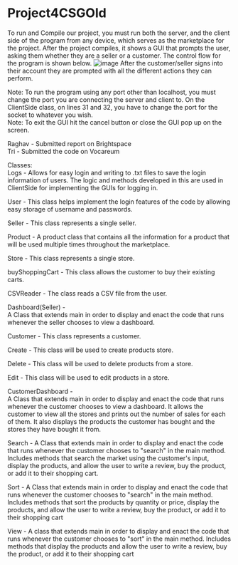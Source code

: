 # Project4CSGOld
To run and Compile our project, you must run both the server, and the client side of the program from any device, which serves as the marketplace for the project. After the project compiles, it shows a GUI that prompts the user, asking them whether they are a seller or a customer. The control flow for the program is shown below.
![image](https://github.com/SuhaasNachannagari/Project4CSGOld/assets/143854535/2f61bb32-a6c5-44c7-ad02-e91005411eac)
After the customer/seller signs into their account they are prompted with all the different actions they can perform.

Note: To run the program using any port other than localhost, you must change the port you are connecting the server and client to. On the ClientSide class, on lines 31 and 32, you have to change the port for the socket to whatever you wish.  
Note: To exit the GUI hit the cancel button or close the GUI pop up on the screen.

Raghav - Submitted report on Brightspace  
Tri - Submitted the code on Vocareum

Classes:  
  Logs - Allows for easy login and writing to .txt files to save the login information of users. The logic and methods developed in this are used in ClientSide for implementing the GUIs for logging in.
 
  User - This class helps implement the login features of the code by allowing easy storage of username and passwords. 
    
  Seller -  This class represents a single seller.
  
  Product - 
  A product class that contains all the information for a product that will be used multiple times throughout the marketplace.
  
  Store -  This class represents a single store.
  
  buyShoppingCart -  This class allows the customer to buy their existing carts.
  
  CSVReader -  The class reads a CSV file from the user.
  
  Dashboard(Seller) -  
   A Class that extends main in order to display and enact the code that runs whenever the seller chooses to view a dashboard.  
    
  Customer -  This class represents a customer.  
  
  Create -  This class will be used to create products store.  
    
  Delete - This class will be used to delete products from a store.  
    
  Edit -  This class will be used to edit products in a store. 
    
  CustomerDashboard -  
  A Class that extends main in order to display and enact the code that runs whenever the customer chooses to view a dashboard. It allows the customer to view all the stores and prints out the number of sales for each of them. It also displays the products the customer has bought and the stores they have bought it from. 
    
  Search -  A Class that extends main in order to display and enact the code that runs whenever the customer chooses to "search" in the main method. Includes methods that search the market using the customer's input, display the products, and allow the user to write a review, buy the product, or add it to their shopping cart.
    
  Sort -   A Class that extends main in order to display and enact the code that runs whenever the customer chooses to "search" in the main method. Includes methods that sort the products by quantity or price, display the products, and allow the user to write a review, buy the product, or add it to their shopping cart
    
  View -  A class that extends main in order to display and enact the code that runs whenever the customer chooses to "sort" in the main method. Includes methods that display the products and allow the user to write a review, buy the product, or add it to their shopping cart


